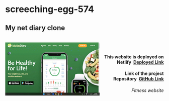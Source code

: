 # screeching-egg-574


<div>
<h2 align="left">My net diary clone</h2>
  </br>
<span>&nbsp;<img align="left" width="300px" alt="picture of coder" src="https://github.com/Abhi11sep/Abhi11sep/blob/main/my%20net%20diary.gif"/></span>
<h4 align="right">&nbsp;This website is deployed on Netlify  &nbsp;<a href="https://celebrated-rabanadas-429a49.netlify.app/"/>Deployed Link</a></h4>

<h4 align="right">&nbsp;Link of the project Repository &nbsp;<a href="https://github.com/Abhi11sep/screeching-egg-574">GitHub Link</a></h4>

<h6 align="right">Fitness website </h6>

<!-- <p  align="center">Sign-in/Sign-up with required plans  |  Home page  |  Navbar  |  Footer  |  carousel </p> -->

</div>
